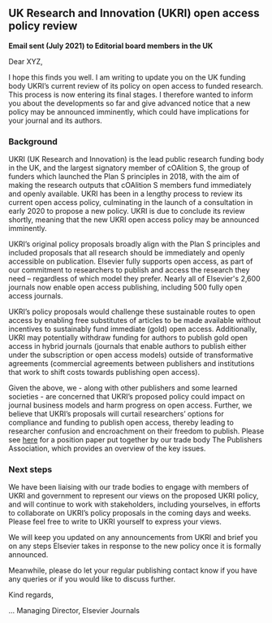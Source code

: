 

## UK Research and Innovation (UKRI) open access policy review

**Email sent (July 2021) to Editorial board members in the UK**

Dear XYZ,

I hope this finds you well. I am writing to update you on the UK
funding body UKRI’s current review of its policy on open access to
funded research. This process is now entering its final stages. I
therefore wanted to inform you about the developments so far and give
advanced notice that a new policy may be announced imminently, which
could have implications for your journal and its authors.

### Background

UKRI (UK Research and Innovation) is the lead public research funding
body in the UK, and the largest signatory member of cOAlition S, the
group of funders which launched the Plan S principles in 2018, with
the aim of making the research outputs that cOAlition S members fund
immediately and openly available. UKRI has been in a lengthy process
to review its current open access policy, culminating in the launch of
a consultation in early 2020 to propose a new policy. UKRI is due to
conclude its review shortly, meaning that the new UKRI open access
policy may be announced imminently.


UKRI’s original policy proposals broadly align with the Plan S
principles and included proposals that all research should be
immediately and openly accessible on publication. Elsevier fully
supports open access, as part of our commitment to researchers to
publish and access the research they need – regardless of which model
they prefer. Nearly all of Elsevier's 2,600 journals now enable open
access publishing, including 500 fully open access journals.


UKRI’s policy proposals would challenge these sustainable routes to
open access by enabling free substitutes of articles to be made
available without incentives to sustainably fund immediate (gold) open
access. Additionally, UKRI may potentially withdraw funding for
authors to publish gold open access in hybrid journals (journals that
enable authors to publish either under the subscription or open access
models) outside of transformative agreements (commercial agreements
between publishers and institutions that work to shift costs towards
publishing open access).

Given the above, we - along with other publishers and some learned
societies - are concerned that UKRI’s proposed policy could impact on
journal business models and harm progress on open access. Further, we
believe that UKRI’s proposals will curtail researchers’ options for
compliance and funding to publish open access, thereby leading to
researcher confusion and encroachment on their freedom to
publish. Please see [here](https://www.publishers.org.uk/publications/the-practical-implications-of-ukris-proposed-open-access-policy-for-the-uks-research-sector/) for a position paper put together by our
trade body The Publishers Association, which provides an overview of
the key issues.


### Next steps

We have been liaising with our trade bodies to engage with members of
UKRI and government to represent our views on the proposed UKRI
policy, and will continue to work with stakeholders, including
yourselves, in efforts to collaborate on UKRI’s policy proposals in
the coming days and weeks. Please feel free to write to UKRI yourself
to express your views.

We will keep you updated on any announcements from UKRI and brief you
on any steps Elsevier takes in response to the new policy once it is
formally announced.

Meanwhile, please do let your regular publishing contact know if you
have any queries or if you would like to discuss further.

Kind regards,

...
Managing Director, Elsevier Journals



